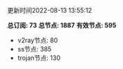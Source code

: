 更新时间2022-08-13 13:55:12

**总订阅: 73**
**总节点: 1887**
**有效节点: 595**
- v2ray节点: 80
- ss节点: 385
- trojan节点: 130
